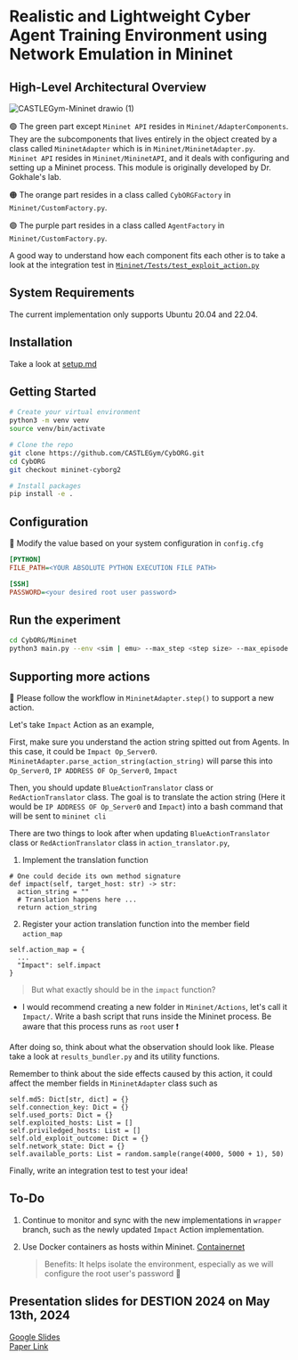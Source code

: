 # Realistic and Lightweight Cyber Agent Training Environment using Network Emulation in Mininet

## High-Level Architectural Overview

![CASTLEGym-Mininet drawio (1)](https://github.com/user-attachments/assets/378151a0-f496-4873-b92d-d7fa2b60edd2)

🟢  The green part except `Mininet API` resides in `Mininet/AdapterComponents`. They are the subcomponents that lives entirely in the object created by a class called `MininetAdapter` which is in `Mininet/MininetAdapter.py`. \
`Mininet API` resides in `Mininet/MininetAPI`, and it deals with configuring and setting up a Mininet process. This module is originally developed by Dr. Gokhale's lab.
  
🟠 The orange part resides in a class called `CybORGFactory` in `Mininet/CustomFactory.py`.
  
🟣 The purple part resides in a class called `AgentFactory` in `Mininet/CustomFactory.py`. 


A good way to understand how each component fits each other is to take a look at the integration test in [`Mininet/Tests/test_exploit_action.py`](https://github.com/CASTLEGym/CybORG/blob/mininet-cyborg2/CybORG/Mininet/Tests/test_exploit_action.py)

## System Requirements

The current implementation only supports Ubuntu 20.04 and 22.04.

## Installation

Take a look at [setup.md](https://github.com/CASTLEGym/CybORG/blob/mininet-cyborg2/CybORG/Mininet/docs/setup.md)

## Getting Started

```bash
# Create your virtual environment
python3 -m venv venv
source venv/bin/activate

# Clone the repo
git clone https://github.com/CASTLEGym/CybORG.git
cd CybORG
git checkout mininet-cyborg2

# Install packages
pip install -e .
```

## Configuration

📌 Modify the value based on your system configuration in `config.cfg`

```cfg
[PYTHON]
FILE_PATH=<YOUR ABSOLUTE PYTHON EXECUTION FILE PATH>

[SSH]
PASSWORD=<your desired root user password>
```

## Run the experiment

```bash
cd CybORG/Mininet
python3 main.py --env <sim | emu> --max_step <step size> --max_episode <number of episodes> --scenario <your desired scenario file located in Shared/Scenarios>
```

## Supporting more actions

📗 Please follow the workflow in `MininetAdapter.step()` to support a new action.

Let's take `Impact` Action as an example,

First, make sure you understand the action string spitted out from Agents. In this case, it could be `Impact Op_Server0`.
`MininetAdapter.parse_action_string(action_string)` will parse this into `Op_Server0`, `IP ADDRESS OF Op_Server0`, `Impact`

Then, you should update `BlueActionTranslator` class or `RedActionTranslator` class. The goal is to translate the action string (Here it would be `IP ADDRESS OF Op_Server0` and `Impact`) into a bash command that will be sent to `mininet cli`

There are two things to look after when updating  `BlueActionTranslator` class or `RedActionTranslator` class in `action_translator.py`, 

1. Implement the translation function
```python3
# One could decide its own method signature 
def impact(self, target_host: str) -> str:
  action_string = ""
  # Translation happens here ...
  return action_string
```
2. Register your action translation function into the member field `action_map`
```python3
self.action_map = {
  ...
  "Impact": self.impact
}
```

>But what exactly should be in the `impact` function?

- I would recommend creating a new folder in `Mininet/Actions`, let's call it `Impact/`.
  Write a bash script that runs inside the Mininet process. Be aware that this process runs as `root` user ❗️

After doing so, think about what the observation should look like. Please take a look at `results_bundler.py` and its utility functions.  

Remember to think about the side effects caused by this action, it could affect the member fields in `MininetAdapter` class such as 
```python3
self.md5: Dict[str, dict] = {}
self.connection_key: Dict = {}
self.used_ports: Dict = {}
self.exploited_hosts: List = []
self.priviledged_hosts: List = []
self.old_exploit_outcome: Dict = {}
self.network_state: Dict = {}
self.available_ports: List = random.sample(range(4000, 5000 + 1), 50)
```

Finally, write an integration test to test your idea!

## To-Do

1. Continue to monitor and sync with the new implementations in `wrapper` branch, such as the newly updated `Impact` Action implementation.

2. Use Docker containers as hosts within Mininet. [Containernet](https://containernet.github.io/)
    > Benefits: It helps isolate the environment, especially as we will configure the root user's password 👀

## Presentation slides for DESTION 2024 on May 13th, 2024

[Google Slides](https://docs.google.com/presentation/d/1f2pZ5q3p6cZK4m2dvq1Tvgj8ODyTyWGp3OVP4xXuaOw/edit?usp=sharing) \
[Paper Link](https://www.computer.org/csdl/proceedings-article/destion/2024/759400a028/1Y42Ek9NEsg)


